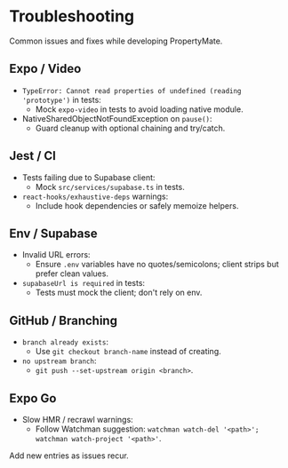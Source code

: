 # Troubleshooting

Common issues and fixes while developing PropertyMate.

## Expo / Video
- `TypeError: Cannot read properties of undefined (reading 'prototype')` in tests:
  - Mock `expo-video` in tests to avoid loading native module.
- NativeSharedObjectNotFoundException on `pause()`:
  - Guard cleanup with optional chaining and try/catch.

## Jest / CI
- Tests failing due to Supabase client:
  - Mock `src/services/supabase.ts` in tests.
- `react-hooks/exhaustive-deps` warnings:
  - Include hook dependencies or safely memoize helpers.

## Env / Supabase
- Invalid URL errors:
  - Ensure `.env` variables have no quotes/semicolons; client strips but prefer clean values.
- `supabaseUrl is required` in tests:
  - Tests must mock the client; don't rely on env.

## GitHub / Branching
- `branch already exists`:
  - Use `git checkout branch-name` instead of creating.
- `no upstream branch`:
  - `git push --set-upstream origin <branch>`.

## Expo Go
- Slow HMR / recrawl warnings:
  - Follow Watchman suggestion: `watchman watch-del '<path>'; watchman watch-project '<path>'`.

Add new entries as issues recur.

